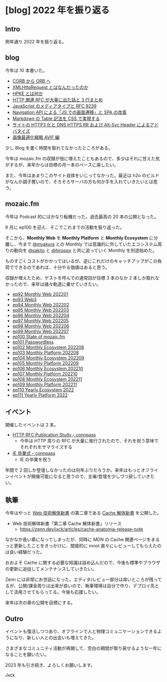 # [blog] 2022 年を振り返る

## Intro

例年通り 2022 年を振り返る。


## blog

今年は 10 本書いた。

- [CORB から ORB へ](https://blog.jxck.io/entries/2022-10-25/corb-to-orb.html)
- [XMLHttpRequest とはなんだったのか](https://blog.jxck.io/entries/2022-09-30/XMLHttpRequest.html)
- [HPKE とは何か](https://blog.jxck.io/entries/2022-08-25/hpke.html)
- [HTTP 関連 RFC が大量に出た話と 3 行まとめ](https://blog.jxck.io/entries/2022-06-16/HTTP-RFCs.html)
- [JavaScript のメディアタイプと RFC 9239](https://blog.jxck.io/entries/2022-05-31/text-javascript.html)
- [Navigation API による「JS での画面遷移」と SPA の改善](https://blog.jxck.io/entries/2022-04-22/navigation-api.html)
- [Markdown の Table 記法を CSS で実現する](https://blog.jxck.io/entries/2022-03-06/markdown-style-table-css.html)
- [サイトの HTTP3 化と DNS HTTPS RR および Alt-Svc Header によるアドバタイズ](https://blog.jxck.io/entries/2022-02-05/http3.html)
- [画像最適化戦略 AVIF 編](https://blog.jxck.io/entries/2022-01-07/avif.html)

少し Blog を書く時間を取れてなかったところがある。

今年は mozaic.fm の収録が倍に増えたこともあるので、多少はそれに甘えた気がするが、来年からは目標の月一本のペースに戻したい。

また、今年はあまりこのサイト自体をいじってなかった。最近は h2o のビルドがなんか調子悪いので、そろそろサーバの方も何か手を入れていきたいとは思う。


## mozaic.fm

今年は Podcast 的にはかなり転機だった。過去最高の 20 本の公開となった。

8 月に ep100 を迎え、そこでこれまでの活動を振り返った。

そこから、**Monthly Web** を **Monthly Platform** と **Monthly Ecosystem** に分離し、今まで [@myakura](https://twitter.com/myakura) との Monthly では意識的に外していたエコシステム周りの動向を [@sakito](https://twitter.com/__sakito__) と [@hiroppy](https://twitter.com/about_hiroppy) と共に追っていく Monthly を別途始めた。

ものすごくコストがかかってはいるが、逆にこれだけのキャッチアップがこの負荷でできるのであれば、十分やる価値はあると思う。

収録が増えたため、ゲストを呼んでの通常回が目標 3 本のなか 2 本しか取れなかったので、来年は諸々軌道に乗せていきたい。

- [ep92 Monthly Web 202201](https://mozaic.fm/episodes/92/monthly-web-202201.html)
- [ep93 Web3](https://mozaic.fm/episodes/93/web3.html)
- [ep94 Monthly Web 202202](https://mozaic.fm/episodes/94/monthly-web-202202.html)
- [ep95 Monthly Web 202203](https://mozaic.fm/episodes/95/monthly-web-202203.html)
- [ep96 Monthly Web 202204](https://mozaic.fm/episodes/96/monthly-web-202204.html)
- [ep97 Monthly Web 202205](https://mozaic.fm/episodes/97/monthly-web-202205.html)
- [ep98 Monthly Web 202206](https://mozaic.fm/episodes/98/monthly-web-202206.html)
- [ep99 Monthly Web 202207](https://mozaic.fm/episodes/99/monthly-web-202207.html)
- [ep100 State of mozaic.fm](https://mozaic.fm/episodes/100/state-of-mozaic.fm.html)
- [ep101 Passwordless](https://mozaic.fm/episodes/101/passwordless.html)
- [ep102 Monthly Ecosystem 202208](https://mozaic.fm/episodes/102/monthly-ecosystem-202208.html)
- [ep103 Monthly Platform 202208](https://mozaic.fm/episodes/103/monthly-platform-202208.html)
- [ep104 Monthly Ecosystem 202209](https://mozaic.fm/episodes/104/monthly-ecosystem-202209.html)
- [ep105 Monthly Platform 202209](https://mozaic.fm/episodes/105/monthly-platform-202209.html)
- [ep106 Monthly Ecosystem 202210](https://mozaic.fm/episodes/106/monthly-ecosystem-202210.html)
- [ep107 Monthly Platform 202210](https://mozaic.fm/episodes/107/monthly-platform-202210.html)
- [ep108 Monthly Ecosystem 202211](https://mozaic.fm/episodes/108/monthly-ecosystem-202211.html)
- [ep109 Monthly Platform 202211](https://mozaic.fm/episodes/109/monthly-platform-202211.html)
- [ep110 Yearly Ecosystem 2022](https://mozaic.fm/episodes/110/yearly-ecosystem-2022.html)
- [ep111 Yearly Platform 2022](https://mozaic.fm/episodes/111/yearly-platform-2022.html)


## イベント

開催したイベントは 2 本。

- [HTTP RFC Publication Study - connpass](https://web-study.connpass.com/event/250730/)
  - 今年は HTTP 周りの RFC が大量に発行されたので、それを祝う意味でそれぞれをサマライズする
- [IE 卒業式 - connpass](https://web-study.connpass.com/event/250191/)
  - IE の卒業を祝う

年間で 2 回しか登壇しなかったのは何年ぶりだろうか。来年はもっとオフラインイベントが開催可能になると思うので、主催/登壇を少しづつ戻していきたい。


## 執筆

今年はやっと [Web 技術解体新書](https://zenn.dev/jxck/articles/web-anatomia-concepts) の第二章である [Cache 解体新書](https://zenn.dev/jxck/books/cache-anatomia) を公開した。

- Web 技術解体新書「第二章 Cache 解体新書」リリース
  - https://zenn.dev/jxck/articles/cache-anatomia-release-note

なかなか長い章になってしまったが、同時に MDN の Cache 関連ページをまるっと更新したことをきっかけに、間接的に mnot 直々にレビューしてもらえたのは良い経験だった。

おおよそ Cache に関する必要な知識は詰め込んだので、今後も標準やブラウザの更新に追従してメンテナンスしていきたい。

Zenn には非常にお世話になった。エディタ/レビュー部分は痒いところが残ってるが、公開/課金周りは出来が良いので、執筆環境は自分で作り、デプロイ先として活用させてもらってる。今後も応援したい。

来年は次の章の公開を目標にする。


## Outro

イベントも復活しつつあり、オフラインで人と物理コミュニケーションできるようになり、新しい人との出会いも増えてきた。

さまざまなコミュニティ活動が再開して、空白の期間が取り戻せるような一年になることを願いたい。

2023 年も引き続き、よろしくお願いします。

Jxck